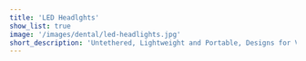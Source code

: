```yaml
---
title: 'LED Headlghts'
show_list: true
image: '/images/dental/led-headlights.jpg'
short_description: 'Untethered, Lightweight and Portable, Designs for Visions patented LED designs provide neutral white adjustable LED illumination. See the new HDi series of fiber optic quality LEDs'
---
```

